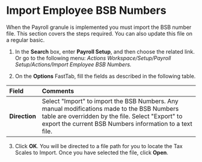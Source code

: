 # Import Employee BSB Numbers

When the Payroll granule is implemented you must import the BSB number file.  This section covers the steps required.  You can also update this file on a regular basic.
	
1.  In the **Search** box, enter **Payroll Setup**, and then choose the related link.  Or go to the following menu:  *Actions Workspace/Setup/Payroll Setup/Actions/Import Employee BSB Numbers.*

2.  On the **Options** FastTab, fill the fields as described in the following table.

|Field|	Comments|
| :--- | :--- |
|**Direction**|Select "Import" to import the BSB Numbers.  Any manual modifications made to the BSB Numbers table are overridden by the file.  Select "Export" to export the current BSB Numbers information to a text file.

3.  Click **OK**.  You will be directed to a file path for you to locate the Tax Scales to Import.  Once you have selected the file, click **Open**.


